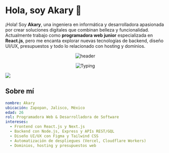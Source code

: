 <!-- ============================ -->
<!--  HERO: TU BANNER ORIGINAL   -->
<!-- ============================ -->
# Hola, soy Akary 👋

¡Hola! Soy **Akary**, una ingeniera en informática y desarrolladora apasionada por crear soluciones digitales que combinan belleza y funcionalidad. Actualmente trabajo como **programadora web junior** especializada en **React.js**, pero me encanta explorar nuevas tecnologías de backend, diseño UI/UX, presupuestos y todo lo relacionado con hosting y dominios.

<p align="center">
  <img src="https://capsule-render.vercel.app/api?text=%C2%A1Bienvenid@%20a%20mi%20GitHub!&animation=fadeIn&type=waving&color=gradient&height=180" alt="header" />
</p>

<!-- Typing arriba del fold (SUMA, no reemplaza) -->
<p align="center">
  <img src="https://readme-typing-svg.herokuapp.com?font=Fira+Code&size=24&duration=2800&pause=900&color=A855F7&center=true&vCenter=true&width=900&lines=React.js+%2B+UI%2FUX+%7C+Frontend+Lover;Aprendiendo+Backend+(NestJS%2FExpress);Deploy+en+Vercel+%2B+Cloudflare+Workers;Dise%C3%B1o+bonito+%2B+funcional+%F0%9F%92%A5" alt="Typing" />
</p>

<!-- Separador wave (no quita contenido, solo divide) -->
<img src="https://capsule-render.vercel.app/api?type=wave&color=gradient&height=100&section=footer" />

## Sobre mí

```yaml
nombre: Akary
ubicación: Zapopan, Jalisco, México
edad: 26
rol: Programadora Web & Desarrolladora de Software
intereses:
  - Frontend con React.js y Next.js
  - Backend con Node.js, Express y APIs REST/GQL
  - Diseño UI/UX con Figma y Tailwind CSS
  - Automatización de despliegues (Vercel, Cloudflare Workers)
  - Dominios, hosting y presupuestos web
